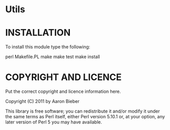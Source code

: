 Utils
==================

INSTALLATION
============

To install this module type the following:

   perl Makefile.PL
   make
   make test
   make install

COPYRIGHT AND LICENCE
=====================

Put the correct copyright and licence information here.

Copyright (C) 2011 by Aaron Bieber

This library is free software; you can redistribute it and/or modify
it under the same terms as Perl itself, either Perl version 5.10.1 or,
at your option, any later version of Perl 5 you may have available.



